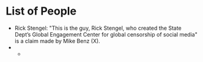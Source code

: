 # List of People

* Rick Stengel:  "This is the guy, Rick Stengel, who created the State Dept’s Global Engagement Center for global censorship of social media" is a claim made by Mike Benz (X).
* * 

